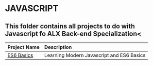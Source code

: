 # JAVASCRIPT
## This folder contains all projects to do with Javascript fo ALX Back-end Specialization<

|Project Name    | Description   |
| :-------------  | :------------- |
|[ES6 Basics](./0x00-ES6_basic/) | Learning Modern Javascript and ES6 Basics |


